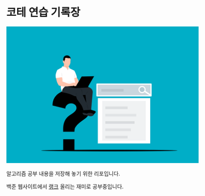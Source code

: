 코테 연습 기록장
==================

![퀴즈](src/resource/quiz.png)

알고리즘 공부 내용을 저장해 놓기 위한 리포입니다.   
   
백준 웹사이트에서 [랭크](https://solved.ac/profile/6cessfuldev) 올리는 재미로 공부중입니다.   
   

 